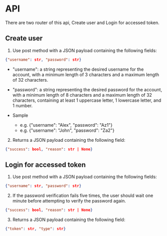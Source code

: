 # API
There are two router of this api, Create user and Login for accessed token.

## Create user

1. Use post method with a JSON payload containing the following fields:

```JSON
{"username": str, "password": str}
```
 
 - "username": a string representing the desired username for the account, with a
minimum length of 3 characters and a maximum length of 32 characters.
 - "password": a string representing the desired password for the account, with a
minimum length of 8 characters and a maximum length of 32 characters,
containing at least 1 uppercase letter, 1 lowercase letter, and 1 number.

 - Sample
    - e.g. {"username": "Alex", "password": "Az1"}
    - e.g. {"username": "John", "password": "Za2"}


2. Returns a JSON payload containing the following field:

```JSON
{"success": bool, "reason": str | None}
```

## Login for accessed token

1. Use post method with a JSON payload containing the following fields:

```JSON
{"username": str, "password": str}
```

2. If the password verification fails five times, the user should wait one minute before attempting to verify the password again.

```JSON
{"success": bool, "reason": str | None}
```

3. Returns a JSON payload containing the following field:

```JSON
{"token": str, "type": str}
```

